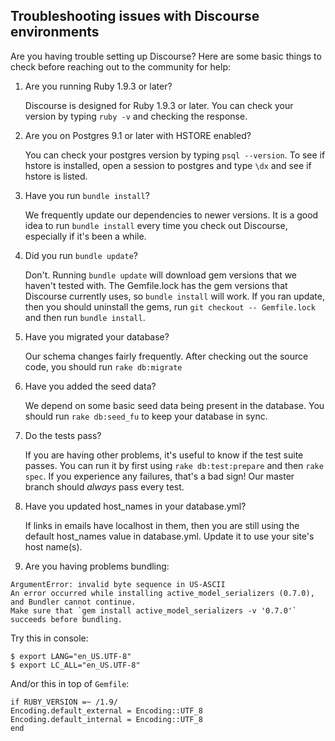 ## Troubleshooting issues with Discourse environments

Are you having trouble setting up Discourse? Here are some basic things to
check before reaching out to the community for help:


1. Are you running Ruby 1.9.3 or later?

   Discourse is designed for Ruby 1.9.3 or later. You can check your version by
typing `ruby -v` and checking the response.


2. Are you on Postgres 9.1 or later with HSTORE enabled?

   You can check your postgres version by typing `psql --version`. To see if hstore is
   installed, open a session to postgres and type `\dx` and see if hstore is listed.


3. Have you run `bundle install`?

   We frequently update our dependencies to newer versions. It is a good idea to run
   `bundle install` every time you check out Discourse, especially if it's been a while.

4. Did you run `bundle update`?

   Don't. Running `bundle update` will download gem versions that we haven't tested with.
   The Gemfile.lock has the gem versions that Discourse currently uses, so `bundle install`
   will work.  If you ran update, then you should uninstall the gems, run
   `git checkout -- Gemfile.lock` and then run `bundle install`.

5. Have you migrated your database?

   Our schema changes fairly frequently. After checking out the source code, you should 
   run `rake db:migrate`


6. Have you added the seed data?

   We depend on some basic seed data being present in the database. You should run 
   `rake db:seed_fu` to keep your database in sync.


7. Do the tests pass?

   If you are having other problems, it's useful to know if the test suite passes. You 
   can run it by first using `rake db:test:prepare` and then `rake spec`. If you 
   experience any failures, that's a bad sign! Our master branch should *always* pass 
   every test.

8. Have you updated host_names in your database.yml?

   If links in emails have localhost in them, then you are still using the default host_names
   value in database.yml.  Update it to use your site's host name(s).
   
9. Are you having problems bundling:

```
ArgumentError: invalid byte sequence in US-ASCII
An error occurred while installing active_model_serializers (0.7.0), and Bundler cannot continue.
Make sure that `gem install active_model_serializers -v '0.7.0'` succeeds before bundling.
```

   Try this in console:

```
$ export LANG="en_US.UTF-8"
$ export LC_ALL="en_US.UTF-8"
```

   And/or this in top of `Gemfile`:

```
if RUBY_VERSION =~ /1.9/
Encoding.default_external = Encoding::UTF_8
Encoding.default_internal = Encoding::UTF_8
end
```
